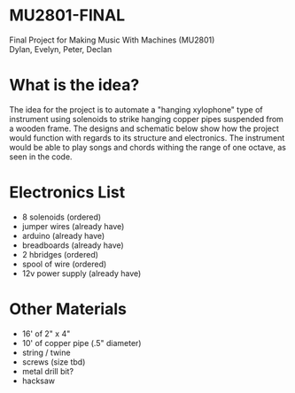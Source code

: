 # MU2801-FINAL
Final Project for Making Music With Machines (MU2801) <br>
Dylan, Evelyn, Peter, Declan

# What is the idea?
The idea for the project is to automate a "hanging xylophone" type of instrument using solenoids to strike hanging copper pipes suspended from a wooden frame. The designs and schematic below show how the project would function with regards to its structure and electronics. The instrument would be able to play songs and chords withing the range of one octave, as seen in the code.

# Electronics List
- 8 solenoids (ordered)
- jumper wires (already have)
- arduino (already have)
- breadboards (already have)
- 2 hbridges (ordered)
- spool of wire (ordered)
- 12v power supply (already have)

# Other Materials
- 16' of 2" x 4"
- 10' of copper pipe (.5" diameter)
- string / twine
- screws (size tbd)
- metal drill bit?
- hacksaw
